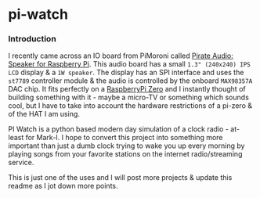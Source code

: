 # pi-watch
 
### Introduction
I recently came across an IO board from PiMoroni called [Pirate Audio: Speaker for Raspberry Pi](https://shop.pimoroni.com/products/pirate-audio-mini-speaker?variant=31189753692243). 
This audio board has a small `1.3" (240x240) IPS LCD` display & a `1W speaker`. The display has an SPI interface and 
uses the `st7789` controller module & the audio is controlled by the onboard `MAX98357A` DAC chip. It fits perfectly on 
a [RaspberryPi Zero](https://www.raspberrypi.com/products/raspberry-pi-zero-2-w/) and I instantly thought of building 
something with it - maybe a micro-TV or something which sounds cool, but I have to take into account the hardware restrictions 
of a pi-zero & of the HAT I am using.

PI Watch is a python based modern day simulation of a clock radio - at-least for Mark-I. 
I hope to convert this project into something more important than just a dumb clock trying to wake you up every morning 
by playing songs from your favorite stations on the internet radio/streaming service.

This is just one of the uses and I will post more projects & update this readme as I jot down more points.
